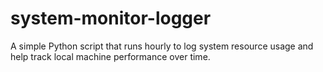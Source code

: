 # system-monitor-logger
A simple Python script that runs hourly to log system resource usage and help track local machine performance over time.
